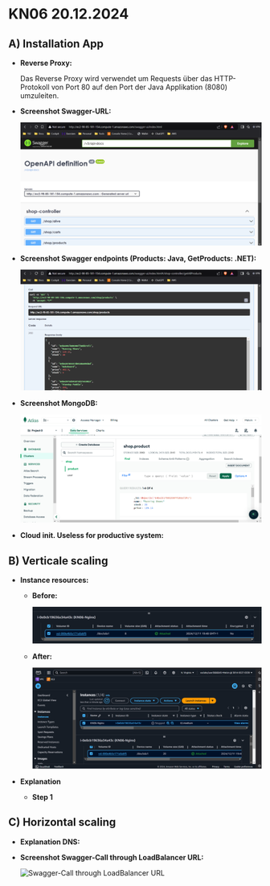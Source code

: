 # KN06 20.12.2024 #

## A) Installation App ##

- **Reverse Proxy:**

    Das Reverse Proxy wird verwendet um Requests über das HTTP-Protokoll von Port 80 auf den Port der Java Applikation (8080) umzuleiten.

- **Screenshot Swagger-URL:**
  
  ![Swagger Website](/m346-Cloud/Images/KN06/SWAGGER-URL.png)

- **Screenshot Swagger endpoints (Products: Java, GetProducts: .NET):**

  ![Swagger Website](/m346-Cloud/Images/KN06/SWAGGER-PRODUCTS.png)

- **Screenshot MongoDB:**

  ![Screenshot MongoDB Collections](/m346-Cloud/Images/KN06/MONGODB.png)

- **Cloud init. Useless for productive system:**
  
## B) Verticale scaling ##

- **Instance resources:**
  - **Before:**

    ![Resources of EC2 Instance before scaling](/m346-Cloud/Images/KN06/BEFORE-SCALING.png)

  - **After:**

    ![Resources of EC2 Instance after scaling](/m346-Cloud/Images/KN06/AFTER-SCALING.png)

- **Explanation**
  
  - **Step 1**

## C) Horizontal scaling ##

- **Explanation DNS:**
- **Screenshot Swagger-Call through LoadBalancer URL:**

  ![Swagger-Call through LoadBalancer URL](/m346-Cloud/Images/LOADBALANCER.png)
